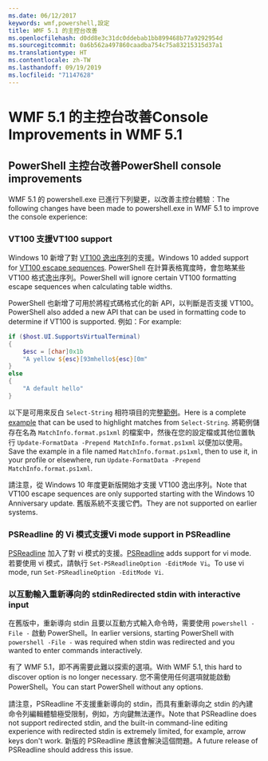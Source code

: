 ```yaml
---
ms.date: 06/12/2017
keywords: wmf,powershell,設定
title: WMF 5.1 的主控台改善
ms.openlocfilehash: d0dd8e3c31dc0ddebab1bb899468b77a9292954d
ms.sourcegitcommit: 0a6b562a497860caadba754c75a83215315d37a1
ms.translationtype: HT
ms.contentlocale: zh-TW
ms.lasthandoff: 09/19/2019
ms.locfileid: "71147628"
---
```

# <a name="console-improvements-in-wmf-51"></a><span data-ttu-id="22609-103">WMF 5.1 的主控台改善</span><span class="sxs-lookup"><span data-stu-id="22609-103">Console Improvements in WMF 5.1</span></span>

## <a name="powershell-console-improvements"></a><span data-ttu-id="22609-104">PowerShell 主控台改善</span><span class="sxs-lookup"><span data-stu-id="22609-104">PowerShell console improvements</span></span>

<span data-ttu-id="22609-105">WMF 5.1 的 powershell.exe 已進行下列變更，以改善主控台體驗︰</span><span class="sxs-lookup"><span data-stu-id="22609-105">The following changes have been made to powershell.exe in WMF 5.1 to improve the console experience:</span></span>

### <a name="vt100-support"></a><span data-ttu-id="22609-106">VT100 支援</span><span class="sxs-lookup"><span data-stu-id="22609-106">VT100 support</span></span>

<span data-ttu-id="22609-107">Windows 10 新增了對 [VT100 逸出序列](/windows/console/console-virtual-terminal-sequences)的支援。</span><span class="sxs-lookup"><span data-stu-id="22609-107">Windows 10 added support for [VT100 escape sequences](/windows/console/console-virtual-terminal-sequences).</span></span>
<span data-ttu-id="22609-108">PowerShell 在計算表格寬度時，會忽略某些 VT100 格式逸出序列。</span><span class="sxs-lookup"><span data-stu-id="22609-108">PowerShell will ignore certain VT100 formatting escape sequences when calculating table widths.</span></span>

<span data-ttu-id="22609-109">PowerShell 也新增了可用於將程式碼格式化的新 API，以判斷是否支援 VT100。</span><span class="sxs-lookup"><span data-stu-id="22609-109">PowerShell also added a new API that can be used in formatting code to determine if VT100 is supported.</span></span> <span data-ttu-id="22609-110">例如：</span><span class="sxs-lookup"><span data-stu-id="22609-110">For example:</span></span>

```powershell
if ($host.UI.SupportsVirtualTerminal)
{
    $esc = [char]0x1b
    "A yellow ${esc}[93mhello${esc}[0m"
}
else
{
    "A default hello"
}
```

<span data-ttu-id="22609-111">以下是可用來反白 `Select-String` 相符項目的完整[範例](https://gist.github.com/lzybkr/dcb973dccd54900b67783c48083c28f7)。</span><span class="sxs-lookup"><span data-stu-id="22609-111">Here is a complete [example](https://gist.github.com/lzybkr/dcb973dccd54900b67783c48083c28f7) that can be used to highlight matches from `Select-String`.</span></span> <span data-ttu-id="22609-112">將範例儲存在名為 `MatchInfo.format.ps1xml` 的檔案中，然後在您的設定檔或其他位置執行 `Update-FormatData -Prepend MatchInfo.format.ps1xml` 以便加以使用。</span><span class="sxs-lookup"><span data-stu-id="22609-112">Save the example in a file named `MatchInfo.format.ps1xml`, then to use it, in your profile or elsewhere, run `Update-FormatData -Prepend MatchInfo.format.ps1xml`.</span></span>

<span data-ttu-id="22609-113">請注意，從 Windows 10 年度更新版開始才支援 VT100 逸出序列。</span><span class="sxs-lookup"><span data-stu-id="22609-113">Note that VT100 escape sequences are only supported starting with the Windows 10 Anniversary update.</span></span>
<span data-ttu-id="22609-114">舊版系統不支援它們。</span><span class="sxs-lookup"><span data-stu-id="22609-114">They are not supported on earlier systems.</span></span>

### <a name="vi-mode-support-in-psreadline"></a><span data-ttu-id="22609-115">PSReadline 的 Vi 模式支援</span><span class="sxs-lookup"><span data-stu-id="22609-115">Vi mode support in PSReadline</span></span>

<span data-ttu-id="22609-116">[PSReadline](https://github.com/PowerShell/PSReadLine) 加入了對 vi 模式的支援。</span><span class="sxs-lookup"><span data-stu-id="22609-116">[PSReadline](https://github.com/PowerShell/PSReadLine) adds support for vi mode.</span></span> <span data-ttu-id="22609-117">若要使用 vi 模式，請執行 `Set-PSReadlineOption -EditMode Vi`。</span><span class="sxs-lookup"><span data-stu-id="22609-117">To use vi mode, run `Set-PSReadlineOption -EditMode Vi`.</span></span>

### <a name="redirected-stdin-with-interactive-input"></a><span data-ttu-id="22609-118">以互動輸入重新導向的 stdin</span><span class="sxs-lookup"><span data-stu-id="22609-118">Redirected stdin with interactive input</span></span>

<span data-ttu-id="22609-119">在舊版中，重新導向 stdin 且要以互動方式輸入命令時，需要使用 `powershell -File -` 啟動 PowerShell。</span><span class="sxs-lookup"><span data-stu-id="22609-119">In earlier versions, starting PowerShell with `powershell -File -` was required when stdin was redirected and you wanted to enter commands interactively.</span></span>

<span data-ttu-id="22609-120">有了 WMF 5.1，即不再需要此難以探索的選項。</span><span class="sxs-lookup"><span data-stu-id="22609-120">With WMF 5.1, this hard to discover option is no longer necessary.</span></span> <span data-ttu-id="22609-121">您不需使用任何選項就能啟動 PowerShell。</span><span class="sxs-lookup"><span data-stu-id="22609-121">You can start PowerShell without any options.</span></span>

<span data-ttu-id="22609-122">請注意，PSReadline 不支援重新導向的 stdin，而具有重新導向之 stdin 的內建命令列編輯體驗極受限制，例如，方向鍵無法運作。</span><span class="sxs-lookup"><span data-stu-id="22609-122">Note that PSReadline does not support redirected stdin, and the built-in command-line editing experience with redirected stdin is extremely limited, for example, arrow keys don't work.</span></span> <span data-ttu-id="22609-123">新版的 PSReadline 應該會解決這個問題。</span><span class="sxs-lookup"><span data-stu-id="22609-123">A future release of PSReadline should address this issue.</span></span>